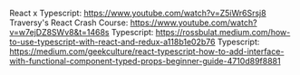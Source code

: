 React x Typescript: https://www.youtube.com/watch?v=Z5iWr6Srsj8
Traversy's React Crash Course: https://www.youtube.com/watch?v=w7ejDZ8SWv8&t=1468s
Typescript: https://rossbulat.medium.com/how-to-use-typescript-with-react-and-redux-a118b1e02b76
Typescript: https://medium.com/geekculture/react-typescript-how-to-add-interface-with-functional-component-typed-props-beginner-guide-4710d89f8881